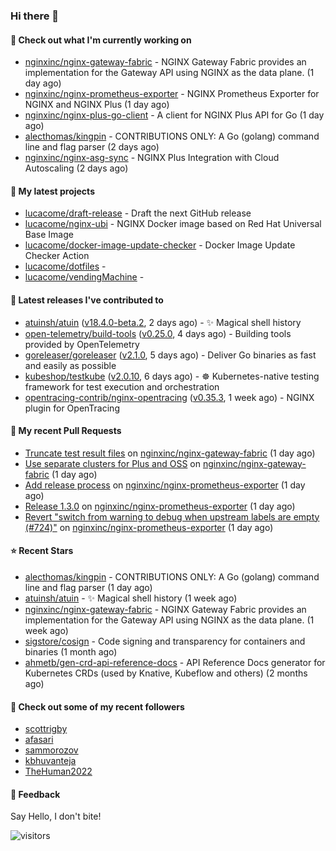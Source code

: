 ### Hi there 👋

#### 👷 Check out what I'm currently working on

- [nginxinc/nginx-gateway-fabric](https://github.com/nginxinc/nginx-gateway-fabric) - NGINX Gateway Fabric provides an implementation for the Gateway API using NGINX as the data plane. (1 day ago)
- [nginxinc/nginx-prometheus-exporter](https://github.com/nginxinc/nginx-prometheus-exporter) - NGINX Prometheus Exporter for NGINX and NGINX Plus (1 day ago)
- [nginxinc/nginx-plus-go-client](https://github.com/nginxinc/nginx-plus-go-client) - A client for NGINX Plus API for Go (1 day ago)
- [alecthomas/kingpin](https://github.com/alecthomas/kingpin) - CONTRIBUTIONS ONLY: A Go (golang) command line and flag parser (2 days ago)
- [nginxinc/nginx-asg-sync](https://github.com/nginxinc/nginx-asg-sync) - NGINX Plus Integration with Cloud Autoscaling  (2 days ago)

#### 🌱 My latest projects

- [lucacome/draft-release](https://github.com/lucacome/draft-release) - Draft the next GitHub release
- [lucacome/nginx-ubi](https://github.com/lucacome/nginx-ubi) - NGINX Docker image based on Red Hat Universal Base Image
- [lucacome/docker-image-update-checker](https://github.com/lucacome/docker-image-update-checker) - Docker Image Update Checker Action
- [lucacome/dotfiles](https://github.com/lucacome/dotfiles) - 
- [lucacome/vendingMachine](https://github.com/lucacome/vendingMachine) - 

#### 🔭 Latest releases I've contributed to

- [atuinsh/atuin](https://github.com/atuinsh/atuin) ([v18.4.0-beta.2](https://github.com/atuinsh/atuin/releases/tag/v18.4.0-beta.2), 2 days ago) - ✨ Magical shell history
- [open-telemetry/build-tools](https://github.com/open-telemetry/build-tools) ([v0.25.0](https://github.com/open-telemetry/build-tools/releases/tag/v0.25.0), 4 days ago) - Building tools provided by OpenTelemetry
- [goreleaser/goreleaser](https://github.com/goreleaser/goreleaser) ([v2.1.0](https://github.com/goreleaser/goreleaser/releases/tag/v2.1.0), 5 days ago) - Deliver Go binaries as fast and easily as possible
- [kubeshop/testkube](https://github.com/kubeshop/testkube) ([v2.0.10](https://github.com/kubeshop/testkube/releases/tag/v2.0.10), 6 days ago) - ☸️ Kubernetes-native testing framework for test execution and orchestration
- [opentracing-contrib/nginx-opentracing](https://github.com/opentracing-contrib/nginx-opentracing) ([v0.35.3](https://github.com/opentracing-contrib/nginx-opentracing/releases/tag/v0.35.3), 1 week ago) - NGINX plugin for OpenTracing

#### 🔨 My recent Pull Requests

- [Truncate test result files](https://github.com/nginxinc/nginx-gateway-fabric/pull/2255) on [nginxinc/nginx-gateway-fabric](https://github.com/nginxinc/nginx-gateway-fabric) (1 day ago)
- [Use separate clusters for Plus and OSS](https://github.com/nginxinc/nginx-gateway-fabric/pull/2253) on [nginxinc/nginx-gateway-fabric](https://github.com/nginxinc/nginx-gateway-fabric) (1 day ago)
- [Add release process](https://github.com/nginxinc/nginx-prometheus-exporter/pull/783) on [nginxinc/nginx-prometheus-exporter](https://github.com/nginxinc/nginx-prometheus-exporter) (1 day ago)
- [Release 1.3.0](https://github.com/nginxinc/nginx-prometheus-exporter/pull/782) on [nginxinc/nginx-prometheus-exporter](https://github.com/nginxinc/nginx-prometheus-exporter) (1 day ago)
- [Revert &#34;switch from warning to debug when upstream labels are empty (#724)&#34;](https://github.com/nginxinc/nginx-prometheus-exporter/pull/781) on [nginxinc/nginx-prometheus-exporter](https://github.com/nginxinc/nginx-prometheus-exporter) (1 day ago)

#### ⭐ Recent Stars

- [alecthomas/kingpin](https://github.com/alecthomas/kingpin) - CONTRIBUTIONS ONLY: A Go (golang) command line and flag parser (1 day ago)
- [atuinsh/atuin](https://github.com/atuinsh/atuin) - ✨ Magical shell history (1 week ago)
- [nginxinc/nginx-gateway-fabric](https://github.com/nginxinc/nginx-gateway-fabric) - NGINX Gateway Fabric provides an implementation for the Gateway API using NGINX as the data plane. (1 week ago)
- [sigstore/cosign](https://github.com/sigstore/cosign) - Code signing and transparency for containers and binaries (1 month ago)
- [ahmetb/gen-crd-api-reference-docs](https://github.com/ahmetb/gen-crd-api-reference-docs) - API Reference Docs generator for Kubernetes CRDs (used by Knative, Kubeflow and others) (2 months ago)

#### 👯 Check out some of my recent followers

- [scottrigby](https://github.com/scottrigby)
- [afasari](https://github.com/afasari)
- [sammorozov](https://github.com/sammorozov)
- [kbhuvanteja](https://github.com/kbhuvanteja)
- [TheHuman2022](https://github.com/TheHuman2022)

#### 💬 Feedback

Say Hello, I don't bite!

![visitors](https://visitor-badge.laobi.icu/badge?page_id=lucacome.visitor-badge)
#
